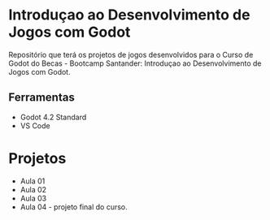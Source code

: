 # Introduçao ao Desenvolvimento de Jogos com Godot

Repositório que terá os projetos de jogos desenvolvidos para o Curso de Godot do Becas - Bootcamp Santander: Introduçao ao Desenvolvimento de Jogos com Godot.


## Ferramentas

* Godot 4.2 Standard
* VS Code

# Projetos

* Aula 01
* Aula 02
* Aula 03
* Aula 04 - projeto final do curso.
